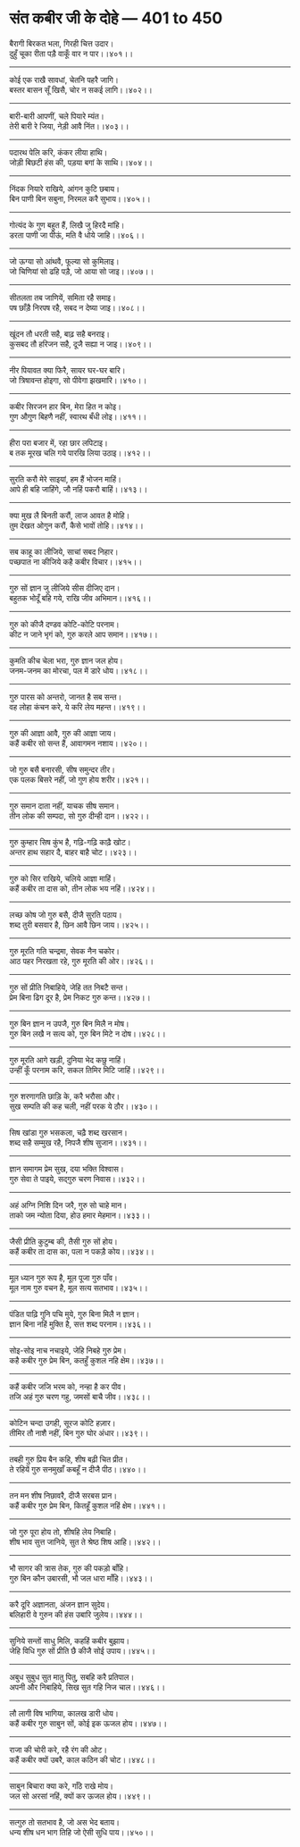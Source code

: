 # संत कबीर जी के दोहे — 401 to 450

बैरागी बिरकत भला, गिरही चित्त उदार।\
दुहुँ चूका रीता पड़ै वाकूँ वार न पार।।४०१।।

---

कोई एक राखै सावधां, चेतनि पहरै जागि।\
बस्तर बासन सूँ खिसै, चोर न सकई लागि।।४०२।।

---

बारी-बारी आपणीं, चले पियारे म्यंत।\
तेरी बारी रे जिया, नेड़ी आवै निंत।।४०३।।

---

पदारथ पेलि करि, कंकर लीया हाथि।\
जोड़ी बिछटी हंस की, पड़या बगां के साथि।।४०४।।

---

निंदक नियारे राखिये, आंगन कुटि छबाय।\
बिन पाणी बिन सबुना, निरमल करै सुभाय।।४०५।।

---

गोत्यंद के गुण बहुत हैं, लिखै जु हिरदै मांहि।\
डरता पाणी जा पीऊं, मति वै धोये जाहि।।४०६।।

---

जो ऊग्या सो आंथवै, फूल्या सो कुमिलाइ।\
जो चिणियां सो ढहि पड़ै, जो आया सो जाइ।।४०७।।

---

सीतलता तब जाणियें, समिता रहै समाइ।\
पष छाँड़ै निरपष रहै, सबद न देष्या जाइ।।४०८।।

---

खूंदन तौ धरती सहै, बाढ़ सहै बनराइ।\
कुसबद तौ हरिजन सहै, दूजै सह्या न जाइ।।४०९।।

---

नीर पियावत क्या फिरै, सायर घर-घर बारि।\
जो त्रिषावन्त होइगा, सो पीवेगा झखमारि।।४१०।।

---

कबीर सिरजन हार बिन, मेरा हित न कोइ।\
गुण औगुण बिहणै नहीं, स्वारथ बँधी लोइ।।४११।।

---

हीरा परा बजार में, रहा छार लपिटाइ।\
ब तक मूरख चलि गये पारखि लिया उठाइ।।४१२।।

---

सुरति करौ मेरे साइयां, हम हैं भोजन माहिं।\
आपे ही बहि जाहिंगे, जौ नहिं पकरौ बाहिं।।४१३।।

---

क्या मुख लै बिनती करौं, लाज आवत है मोहि।\
तुम देखत ओगुन करौं, कैसे भावों तोहि।।४१४।।

---

सब काहू का लीजिये, साचां सबद निहार।\
पच्छपात ना कीजिये कहै कबीर विचार।।४१५।।

---

गुरु सों ज्ञान जु लीजिये सीस दीजिए दान।\
बहुतक भोदूँ बहि गये, राखि जीव अभिमान।।४१६।।

---

गुरु को कीजै दण्डव कोटि-कोटि परनाम।\
कीट न जाने भृगं को, गुरु करले आप समान।।४१७।।

---

कुमति कीच चेला भरा, गुरु ज्ञान जल होय।\
जनम-जनम का मोरचा, पल में डारे धोय।।४१८।।

---

गुरु पारस को अन्तरो, जानत है सब सन्त।\
वह लोहा कंचन करे, ये करि लेय महन्त।।४१९।।

---

गुरु की आज्ञा आवै, गुरु की आज्ञा जाय।\
कहैं कबीर सो सन्त हैं, आवागमन नशाय।।४२०।।

---

जो गुरु बसै बनारसी, सीष समुन्दर तीर।\
एक पलक बिसरे नहीं, जो गुण होय शरीर।।४२१।।

---

गुरु समान दाता नहीं, याचक सीष समान।\
तीन लोक की सम्पदा, सो गुरु दीन्ही दान।।४२२।।

---

गुरु कुम्हार सिष कुंभ है, गढ़ि-गढ़ि काढ़ै खोट।\
अन्तर हाथ सहार दै, बाहर बाहै चोट।।४२३।।

---

गुरु को सिर राखिये, चलिये आज्ञा माहिं।\
कहैं कबीर ता दास को, तीन लोक भय नहिं।।४२४।।

---

लच्छ कोष जो गुरु बसै, दीजै सुरति पठाय।\
शब्द तुरी बसवार है, छिन आवै छिन जाय।।४२५।।

---

गुरु मूरति गति चन्द्रमा, सेवक नैन चकोर।\
आठ पहर निरखता रहे, गुरु मूरति की ओर।।४२६।।

---

गुरु सों प्रीति निबाहिये, जेहि तत निबटै सन्त।\
प्रेम बिना ढिग दूर है, प्रेम निकट गुरु कन्त।।४२७।।

---

गुरु बिन ज्ञान न उपजै, गुरु बिन मिलै न मोष।\
गुरु बिन लखै न सत्य को, गुरु बिन मिटे न दोष।।४२८।।

---

गुरु मूरति आगे खड़ी, दुनिया भेद कछु नाहिं।\
उन्हीं कूँ परनाम करि, सकल तिमिर मिटि जाहिं।।४२९।।

---

गुरु शरणागति छाड़ि के, करै भरौसा और।\
सुख सम्पति की कह चली, नहीं परक ये ठौर।।४३०।।

---

सिष खांडा गुरु भसकला, चढ़ै शब्द खरसान।\
शब्द सहै सम्मुख रहै, निपजै शीष सुजान।।४३१।।

---

ज्ञान समागम प्रेम सुख, दया भक्ति विश्वास।\
गुरु सेवा ते पाइये, सद्गुरु चरण निवास।।४३२।।

---

अहं अग्नि निशि दिन जरै, गुरु सो चाहे मान।\
ताको जम न्योता दिया, होउ हमार मेहमान।।४३३।।

---

जैसी प्रीति कुटुम्ब की, तैसी गुरु सों होय।\
कहैं कबीर ता दास का, पला न पकड़ै कोय।।४३४।।

---

मूल ध्यान गुरु रूप है, मूल पूजा गुरु पाँव।\
मूल नाम गुरु वचन है, मूल सत्य सतभाव।।४३५।।

---

पंडित पाढ़ि गुनि पचि मुये, गुरु बिना मिलै न ज्ञान।\
ज्ञान बिना नहिं मुक्ति है, सत्त शब्द परनाम।।४३६।।

---

सोइ-सोइ नाच नचाइये, जेहि निबहे गुरु प्रेम।\
कहै कबीर गुरु प्रेम बिन, कतहुँ कुशल नहि क्षेम।।४३७।।

---

कहैं कबीर जजि भरम को, नन्हा है कर पीव।\
तजि अहं गुरु चरण गहु, जमसों बाचै जीव।।४३८।।

---

कोटिन चन्दा उगही, सूरज कोटि हज़ार।\
तीमिर तौ नाशै नहीं, बिन गुरु घोर अंधार।।४३९।।

---

तबही गुरु प्रिय बैन कहि, शीष बढ़ी चित प्रीत।\
ते रहियें गुरु सनमुखाँ कबहूँ न दीजै पीठ।।४४०।।

---

तन मन शीष निछावरै, दीजै सरबस प्रान।\
कहैं कबीर गुरु प्रेम बिन, कितहूँ कुशल नहिं क्षेम।।४४१।।

---

जो गुरु पूरा होय तो, शीषहि लेय निबाहि।\
शीष भाव सुत्त जानिये, सुत ते श्रेष्ठ शिष आहि।।४४२।।

---

भौ सागर की त्रास तेक, गुरु की पकड़ो बाँहि।\
गुरु बिन कौन उबारसी, भौ जल धारा माँहि।।४४३।।

---

करै दूरि अज्ञानता, अंजन ज्ञान सुदेय।\
बलिहारी वे गुरुन की हंस उबारि जुलेय।।४४४।।

---

सुनिये सन्तों साधु मिलि, कहहिं कबीर बुझाय।\
जेहि विधि गुरु सों प्रीति छै कीजै सोई उपाय।।४४५।।

---

अबुध सुबुध सुत मातु पितु, सबहि करै प्रतिपाल।\
अपनी और निबाहिये, सिख सुत गहि निज चाल।।४४६।।

---

लौ लागी विष भागिया, कालख डारी धोय।\
कहैं कबीर गुरु साबुन सों, कोई इक ऊजल होय।।४४७।।

---

राजा की चोरी करे, रहै रंग की ओट।\
कहैं कबीर क्यों उबरै, काल कठिन की चोट।।४४८।।

---

साबुन बिचारा क्या करे, गाँठे राखे मोय।\
जल सो अरसां नहिं, क्यों कर ऊजल होय।।४४९।।

---

सत्गुरु तो सतभाव है, जो अस भेद बताय।\
धन्य शीष धन भाग तिहि जो ऐसी सुधि पाय।।४५०।।
